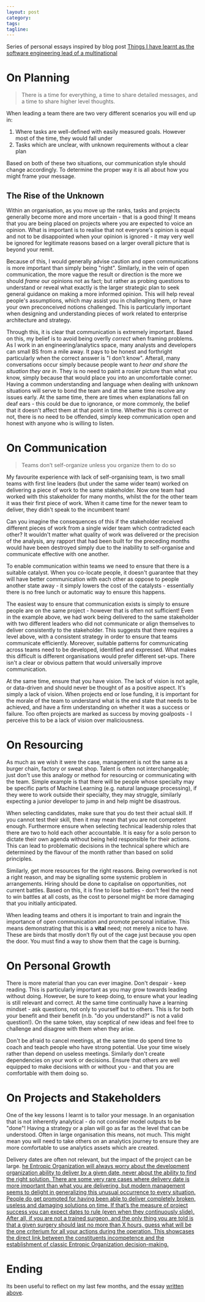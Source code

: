 ```yaml
---
layout: post
category:
tags:
tagline:
---
```


Series of personal essays inspired by blog post [Things I have learnt as the software engineering lead of a multinational](https://minnenratta.wordpress.com/2017/01/25/things-i-have-learnt-as-the-software-engineering-lead-of-a-multinational/)

# On Planning

> There is a time for everything, a time to share detailed messages, and a time to share higher level thoughts.

When leading a team there are two very different scenarios you will end up in:

1.  Where tasks are well-defined with easily measured goals. However most of the time, they would fall under
2.  Tasks which are unclear, with unknown requirements without a clear plan

Based on both of these two situations, our communication style should change accordingly. To determine the proper way it is all about how you might frame your message.

## The Rise of the Unknown

Within an organisation, as you move up the ranks, tasks and projects generally become more and more uncertain - that is a good thing! It means that you are being placed on projects where you are expected to voice an opinion. What is important is to realise that not everyone's opinion is equal and not to be disappointed when your opinion is ignored - it may very well be ignored for legitimate reasons based on a larger overall picture that is beyond your remit.

Because of this, I would generally advise caution and open communications is more important than simply being "right". Similarly, in the vein of open communication, the more vague the result or direction is the more we should _frame_ our opinions not as fact; but rather as probing questions to understand or reveal what exactly is the larger strategic plan to seek general guidance on making a more informed opinion. This will help reveal people's assumptions, which may assist you in challenging them, or have your own preconceived notions challenged. This is particularly important when designing and understanding pieces of work related to enterprise architecture and strategy.

Through this, it is clear that communication is extremely important. Based on this, my belief is to avoid being overlly _correct_ when framing problems. As I work in an engineering/analytics space, many analysts and developers can small BS from a mile away. It pays to be honest and forthright particularly when the correct answer is "I don't know". Afterall, many conversations occur simply because people want to _hear and share the situation they are in_. They is no need to paint a rosier picture than what you know, simply because that would place you into an uncomfortable corner. Having a common understanding and language when dealing with unknown situations will serve to bond the team and at the same time resolve any issues early. At the same time, there are times when explanations fall on deaf ears - this could be due to ignorance, or more commonly, the belief that it doesn't affect them at that point in time. Whether this is correct or not, there is no need to be offended, simply keep communication open and honest with anyone who is willing to listen.

# On Communication

> Teams don’t self-organize unless you organize them to do so

My favourite experience with lack of self-organising team, is two small teams with first line leaders (but under the same wider team) worked on delivering a piece of work to the same stakeholder. Now one team had worked with this stakeholder for many months, whilst the for the other team it was their first piece of work. When it came time for the newer team to deliver, they didn't speak to the incumbent team!

Can you imagine the consequences of this if the stakeholder received different pieces of work from a single wider team which contradicted each other? It wouldn't matter what quality of work was delivered or the precision of the analysis, any rapport that had been built for the preceding months would have been destroyed simply due to the inability to self-organise and communicate effective with one another.

To enable communication within teams we need to ensure that there is a suitable catalyst. When you co-locate people, it doesn't guarantee that they will have better communication with each other as oppose to people another state away - it simply lowers the cost of the catalysts - essentially there is no free lunch or automatic way to ensure this happens.

The easiest way to ensure that communication exists is simply to ensure people are on the same project - however that is often not sufficient! Even in the example above, we had work being delivered to the same stakeholder with two different leaders who did not communicate or align themselves to deliver consistently to the stakeholder. This suggests that there requires a level above, with a consistent strategy in order to ensure that teams communicate efficiently. Moreover, suitable patterns for communicating across teams need to be developed, identified and expressed. What makes this difficult is different organisations would prefer different set-ups. There isn't a clear or obvious pattern that would universally improve communication.

At the same time, ensure that you have vision. The lack of vision is not agile, or data-driven and should never be thought of as a positive aspect. It's simply a lack of vision. When projects end or lose funding, it is important for the morale of the team to understand what is the end state that needs to be achieved, and have a firm understanding on whether it was a success or failure. Too often projects are marked as success by moving goalposts - I perceive this to be a lack of vision over maliciousness.

# On Resourcing

As much as we wish it were the case, management is not the same as a burger chain, factory or sweat shop. Talent is often not interchangeable; just don't use this analogy or method for resourcing or communicating with the team. Simple example is that there will be people whose specialty may be specific parts of Machine Learning (e.g. natural language processing), if they were to work outside their specialty, they may struggle, similarly expecting a junior developer to jump in and help might be disastrous.

When selecting candidates, make sure that you do test their actual skill. If you cannot test their skill, then it may mean that you are not competent enough. Furthermore ensure when selecting technical leadership roles that there are two to hold each other accountable. It is easy for a solo person to dictate their own agenda without being held responsible for their actions. This can lead to problematic decisions in the technical sphere which are determined by the flavour of the month rather than based on solid principles.

Similarly, get more resources for the right reasons. Being overworked is not a right reason, and may be signalling some systemic problem in arrangements. Hiring should be done to capitalise on opportunities, not current battles. Based on this, it is fine to lose battles - don't feel the need to win battles at all costs, as the cost to personel might be more damaging that you initially anticipated.

When leading teams and others it is important to train and ingrain the importance of open communication and promote personal initiative. This means demonstrating that this is a **vital** need; not merely a nice to have. These are birds that mostly don’t fly out of the cage just because you open the door. You must find a way to show them that the cage is burning.

# On Personal Growth

There is more material than you can ever imagine. Don't despair - keep reading. This is particularly important as you may grow towards leading without doing. However, be sure to keep doing, to ensure what your leading is still relevant and correct. At the same time continually have a learning mindset - ask questions, not only to yourself but to others. This is for both your benefit and their benefit (n.b. "do you understand?" is not a valid question!). On the same token, stay sceptical of new ideas and feel free to challenge and disagree with them when they arise.

Don't be afraid to cancel meetings, at the same time do spend time to coach and teach people who have strong potential. Use your time wisely rather than depend on useless meetings. Similarly don't create dependencies on your work or decisions. Ensure that others are well equipped to make decisions with or without you - and that you are comfortable with them doing so.

# On Projects and Stakeholders

One of the key lessons I learnt is to tailor your message. In an organisation that is not inherently analytical - do not consider model outputs to be "done"! Having a strategy or a plan will go as far as the level that can be understood. Often in large organisation this means, not much. This might mean you will need to take others on an analytics journey to ensure they are more comfortable to use analytics assets which are created.

Delivery dates are often not relevant, but the impact of the project can be large. [he Entropic Organization will always worry about the development organization ability to deliver by a given date, never about the ability to find the right solution. There are some very rare cases where delivery date is more important than what you are delivering, but modern management seems to delight in generalizing this unusual occurrence to every situation. People do get promoted for having been able to deliver completely broken, useless and damaging solutions on time. If that’s the measure of project success you can expect dates to rule (even when they continuously slide). After all, if you are not a trained surgeon, and the only thing you are told is that a given surgery should last no more than X hours, guess what will be the one criterium for all your actions during the operation. This showcases the direct link between the constituents incompetence and the establishment of classic Entropic Organization decision-making.](https://minnenratta.wordpress.com/2017/01/25/things-i-have-learnt-as-the-software-engineering-lead-of-a-multinational/)

# Ending

Its been useful to reflect on my last few months, and the essay [written above](https://minnenratta.wordpress.com/2017/01/25/things-i-have-learnt-as-the-software-engineering-lead-of-a-multinational/).
